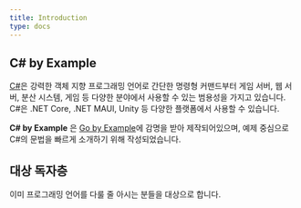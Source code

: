 ```yaml
---
title: Introduction
type: docs
---
```


## C# by Example
[C#](https://learn.microsoft.com/en-us/dotnet/csharp/tour-of-csharp/)은 강력한 객체 지향 프로그래밍 언어로 간단한 명령형 커맨드부터 게임 서버, 웹 서버, 분산 시스템, 게임 등 다양한 분야에서 사용할 수 있는 범용성을 가지고 있습니다. C#은 .NET Core, .NET MAUI, Unity 등 다양한 플랫폼에서 사용할 수 있습니다.

__C# by Example__ 은 [Go by Example](https://gobyexample.com/)에 감명을 받아 제작되어있으며, 예제 중심으로 C#의 문법을 빠르게 소개하기 위해 작성되었습니다.

## 대상 독자층
이미 프로그래밍 언어를 다룰 줄 아시는 분들을 대상으로 합니다.